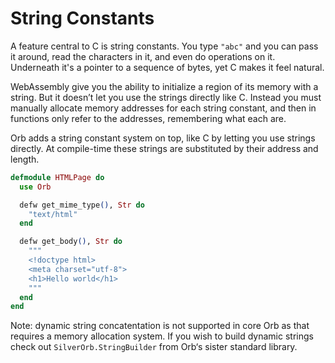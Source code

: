 # String Constants

A feature central to C is string constants. You type `"abc"` and you can pass it around, read the characters in it, and even do operations on it. Underneath it's a pointer to a sequence of bytes, yet C makes it feel natural.

WebAssembly give you the ability to initialize a region of its memory with a string. But it doesn’t let you use the strings directly like C. Instead you must manually allocate memory addresses for each string constant, and then in functions only refer to the addresses, remembering what each are.

Orb adds a string constant system on top, like C by letting you use strings directly. At compile-time these strings are substituted by their address and length.

```elixir
defmodule HTMLPage do
  use Orb

  defw get_mime_type(), Str do
    "text/html"
  end

  defw get_body(), Str do
    """
    <!doctype html>
    <meta charset="utf-8">
    <h1>Hello world</h1>
    """
  end
end
```

Note: dynamic string concatentation is not supported in core Orb as that requires a memory allocation system. If you wish to build dynamic strings check out `SilverOrb.StringBuilder` from Orb‘s sister standard library.